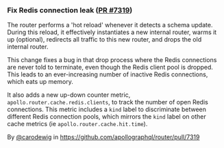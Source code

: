 ### Fix Redis connection leak ([PR #7319](https://github.com/apollographql/router/pull/7319))

The router performs a 'hot reload' whenever it detects a schema update. During this reload, it effectively instantiates a new internal router, warms it up (optional), redirects all traffic to this new router, and drops the old internal router.

This change fixes a bug in that drop process where the Redis connections are never told to terminate, even though the Redis client pool is dropped. This leads to an ever-increasing number of inactive Redis connections, which eats up memory.

It also adds a new up-down counter metric, `apollo.router.cache.redis.clients`, to track the number of open Redis connections. This metric includes a `kind` label to discriminate between different Redis connection pools, which mirrors the `kind` label on other cache metrics (ie `apollo.router.cache.hit.time`). 

By [@carodewig](https://github.com/carodewig) in https://github.com/apollographql/router/pull/7319
